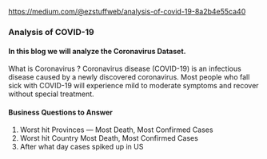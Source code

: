 https://medium.com/@ezstuffweb/analysis-of-covid-19-8a2b4e55ca40

### Analysis of COVID-19




#### In this blog we will analyze the Coronavirus Dataset.
What is Coronavirus ?
Coronavirus disease (COVID-19) is an infectious disease caused by a newly discovered coronavirus.
Most people who fall sick with COVID-19 will experience mild to moderate symptoms and recover without special treatment.

#### Business Questions to Answer
1. Worst hit Provinces — Most Death, Most Confirmed Cases
2. Worst hit Country Most Death, Most Confirmed Cases
3. After what day cases spiked up in US

